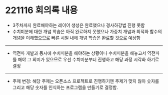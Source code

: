 # 221116 회의록 내용

- 3주차까지 완료해야하는 레이어 생성은 완료했으나 경사하강법 진행 못함
- 수치미분에 대한 개념 학습은 아직 완료하지 못했으나 가중치 개념과 최적화 함수의 개념을 이해했으므로 빠른 시일 내에 개념 학습은 완료할 것으로 예상함
---
- 역전파 개발과 동시에 수치미분을 해야하는 상황이나 수치미분을 해놓고서 역전파를 해야 그 의미가 있으므로 우선 수치미분부터 진행하고 해당 과정 시각화 하기로 결정
---
- 주제 변경: 해당 주제는 오픈소스 프로젝트로 진행하기엔 주제가 맞지 않아 숫자를 그리고 해당 숫자를 인식하는 프로그램을 만들기로 결정함.

